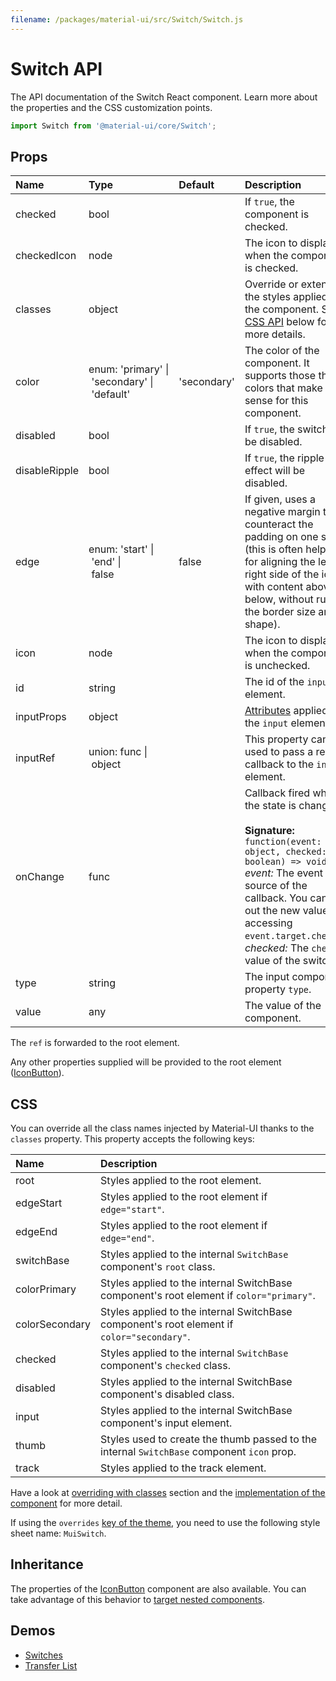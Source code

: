 ```yaml
---
filename: /packages/material-ui/src/Switch/Switch.js
---
```


<!--- This documentation is automatically generated, do not try to edit it. -->

# Switch API

<p class="description">The API documentation of the Switch React component. Learn more about the properties and the CSS customization points.</p>

```js
import Switch from '@material-ui/core/Switch';
```



## Props

| Name | Type | Default | Description |
|:-----|:-----|:--------|:------------|
| <span class="prop-name">checked</span> | <span class="prop-type">bool</span> |  | If `true`, the component is checked. |
| <span class="prop-name">checkedIcon</span> | <span class="prop-type">node</span> |  | The icon to display when the component is checked. |
| <span class="prop-name">classes</span> | <span class="prop-type">object</span> |  | Override or extend the styles applied to the component. See [CSS API](#css) below for more details. |
| <span class="prop-name">color</span> | <span class="prop-type">enum:&nbsp;'primary'&nbsp;&#124;<br>&nbsp;'secondary'&nbsp;&#124;<br>&nbsp;'default'<br></span> | <span class="prop-default">'secondary'</span> | The color of the component. It supports those theme colors that make sense for this component. |
| <span class="prop-name">disabled</span> | <span class="prop-type">bool</span> |  | If `true`, the switch will be disabled. |
| <span class="prop-name">disableRipple</span> | <span class="prop-type">bool</span> |  | If `true`, the ripple effect will be disabled. |
| <span class="prop-name">edge</span> | <span class="prop-type">enum:&nbsp;'start'&nbsp;&#124;<br>&nbsp;'end'&nbsp;&#124;<br>&nbsp;false<br></span> | <span class="prop-default">false</span> | If given, uses a negative margin to counteract the padding on one side (this is often helpful for aligning the left or right side of the icon with content above or below, without ruining the border size and shape). |
| <span class="prop-name">icon</span> | <span class="prop-type">node</span> |  | The icon to display when the component is unchecked. |
| <span class="prop-name">id</span> | <span class="prop-type">string</span> |  | The id of the `input` element. |
| <span class="prop-name">inputProps</span> | <span class="prop-type">object</span> |  | [Attributes](https://developer.mozilla.org/en-US/docs/Web/HTML/Element/input#Attributes) applied to the `input` element. |
| <span class="prop-name">inputRef</span> | <span class="prop-type">union:&nbsp;func&nbsp;&#124;<br>&nbsp;object<br></span> |  | This property can be used to pass a ref callback to the `input` element. |
| <span class="prop-name">onChange</span> | <span class="prop-type">func</span> |  | Callback fired when the state is changed.<br><br>**Signature:**<br>`function(event: object, checked: boolean) => void`<br>*event:* The event source of the callback. You can pull out the new value by accessing `event.target.checked`.<br>*checked:* The `checked` value of the switch |
| <span class="prop-name">type</span> | <span class="prop-type">string</span> |  | The input component property `type`. |
| <span class="prop-name">value</span> | <span class="prop-type">any</span> |  | The value of the component. |

The `ref` is forwarded to the root element.

Any other properties supplied will be provided to the root element ([IconButton](/api/icon-button/)).

## CSS

You can override all the class names injected by Material-UI thanks to the `classes` property.
This property accepts the following keys:


| Name | Description |
|:-----|:------------|
| <span class="prop-name">root</span> | Styles applied to the root element.
| <span class="prop-name">edgeStart</span> | Styles applied to the root element if `edge="start"`.
| <span class="prop-name">edgeEnd</span> | Styles applied to the root element if `edge="end"`.
| <span class="prop-name">switchBase</span> | Styles applied to the internal `SwitchBase` component's `root` class.
| <span class="prop-name">colorPrimary</span> | Styles applied to the internal SwitchBase component's root element if `color="primary"`.
| <span class="prop-name">colorSecondary</span> | Styles applied to the internal SwitchBase component's root element if `color="secondary"`.
| <span class="prop-name">checked</span> | Styles applied to the internal `SwitchBase` component's `checked` class.
| <span class="prop-name">disabled</span> | Styles applied to the internal SwitchBase component's disabled class.
| <span class="prop-name">input</span> | Styles applied to the internal SwitchBase component's input element.
| <span class="prop-name">thumb</span> | Styles used to create the thumb passed to the internal `SwitchBase` component `icon` prop.
| <span class="prop-name">track</span> | Styles applied to the track element.

Have a look at [overriding with classes](/customization/overrides/#overriding-with-classes) section
and the [implementation of the component](https://github.com/mui-org/material-ui/blob/next/packages/material-ui/src/Switch/Switch.js)
for more detail.

If using the `overrides` [key of the theme](/customization/themes/#css),
you need to use the following style sheet name: `MuiSwitch`.

## Inheritance

The properties of the [IconButton](/api/icon-button/) component are also available.
You can take advantage of this behavior to [target nested components](/guides/api/#spread).

## Demos

- [Switches](/components/switches/)
- [Transfer List](/components/transfer-list/)

